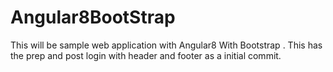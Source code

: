 # Angular8BootStrap
This will be sample web application with Angular8 With Bootstrap . This has the prep and post login with header and footer as a initial commit.
